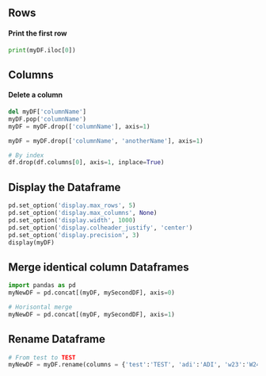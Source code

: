 ## Rows

#### Print the first row
```python
print(myDF.iloc[0])
```

## Columns

#### Delete a column
```python
del myDF['columnName']
myDF.pop('columnName')
myDF = myDF.drop(['columnName'], axis=1)

myDF = myDF.drop(['columnName', 'anotherName'], axis=1)

# By index
df.drop(df.columns[0], axis=1, inplace=True)
```

## Display the Dataframe
```python
pd.set_option('display.max_rows', 5)
pd.set_option('display.max_columns', None)
pd.set_option('display.width', 1000)
pd.set_option('display.colheader_justify', 'center')
pd.set_option('display.precision', 3)
display(myDF)
```
## Merge identical column Dataframes
```python
import pandas as pd
myNewDF = pd.concat[(myDF, mySecondDF], axis=0)

# Horisontal merge
myNewDF = pd.concat[(myDF, mySecondDF], axis=1)
```

## Rename Dataframe
```python
# From test to TEST
myNewDF = myDF.rename(columns = {'test':'TEST', 'adi':'ADI', 'w23':'W24'}, inplace = True)
```
                              
                              

